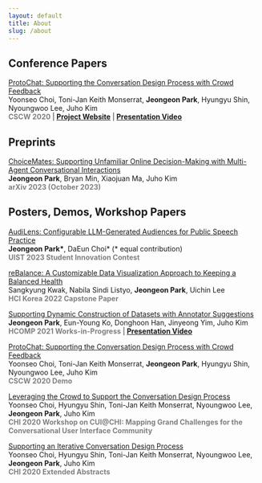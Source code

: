 ```yaml
---
layout: default
title: About
slug: /about
---
```


<h2>Conference Papers</h2>
<p>
    <a id="focus" class="pub-title" href="https://dl.acm.org/doi/10.1145/3432924">ProtoChat: Supporting the Conversation Design Process with Crowd Feedback</a> <br/>
    Yoonseo Choi, Toni-Jan Keith Monserrat, <b class="pub-me">Jeongeon Park</b>, Hyungyu Shin, Nyoungwoo Lee, Juho Kim <br>
    <b style="color:grey;margin:5px 0 0;"> CSCW 2020 | <a id="special" href="http://protochat.kixlab.org/">Project Website</a> | <a id="special" href="https://www.youtube.com/watch?v=oIBt3EkH-eE">Presentation Video</a> </b>
</p>


<h2>Preprints</h2>
<p>
    <a id="focus" class="pub-title" href="https://arxiv.org/abs/2310.01331">ChoiceMates: Supporting Unfamiliar Online Decision-Making with Multi-Agent Conversational Interactions</a> <br/>
    <b class="pub-me">Jeongeon Park</b>, Bryan Min, Xiaojuan Ma, Juho Kim <br>
    <b style="color:grey;margin:5px 0 0;">  arXiv 2023 (October 2023) </b>
</p>

<h2>Posters, Demos, Workshop Papers</h2>
<p>
    <a id="focus" class="pub-title" href="https://arxiv.org/abs/2310.01331">AudiLens: Configurable LLM-Generated Audiences for Public Speech Practice</a> <br/>
    <b class="pub-me">Jeongeon Park*</b>, DaEun Choi* (* equal contribution) <br>
    <b style="color:grey;margin:5px 0 0;">UIST 2023 Student Innovation Contest </b>
</p>

<p>
    <a id="focus" class="pub-title" href="/assets/pdf/HCIK_2022_reBalance.pdf">reBalance: A Customizable Data Visualization Approach to Keeping a Balanced Health</a> <br/>
    Sangkyung Kwak, Nabila Sindi Listyo, <b class="pub-me">Jeongeon Park</b>, Uichin Lee <br>
    <b style="color:grey;margin:5px 0 0;"> HCI Korea 2022 Capstone Paper </b>
</p>

<p>
    <a id="focus" class="pub-title" href="https://www.humancomputation.com/assets/wips_demos/HCOMP_2021_paper_97.pdf">Supporting Dynamic Construction of Datasets with Annotator Suggestions</a> <br/>
    <b class="pub-me">Jeongeon Park</b>,  Eun-Young Ko, Donghoon Han, Jinyeong Yim, Juho Kim <br>
    <b style="color:grey;margin:5px 0 0;"> HCOMP 2021 Works-in-Progress | <a id="special" href="https://slideslive.com/38969666">Presentation Video</a> </b>
</p>

<p>
    <a id="focus" class="pub-title" href="https://dl.acm.org/doi/10.1145/3406865.3418568">ProtoChat: Supporting the Conversation Design Process with Crowd Feedback</a> <br/>
    Yoonseo Choi, Toni-Jan Keith Monserrat, <b class="pub-me">Jeongeon Park</b>, Hyungyu Shin, Nyoungwoo Lee, Juho Kim <br>
    <b style="color:grey;margin:5px 0 0;"> CSCW 2020 Demo </b>
</p>

<p>
    <a id="focus" class="pub-title" href="https://dl.acm.org/doi/10.1145/3405755.3406155">Leveraging the Crowd to Support the Conversation Design Process</a> <br/>
    Yoonseo Choi, Hyungyu Shin, Toni-Jan Keith Monserrat, Nyoungwoo Lee, <b class="pub-me">Jeongeon Park</b>, Juho Kim <br>
    <b style="color:grey;margin:5px 0 0;"> CHI 2020 Workshop on CUI@CHI: Mapping Grand Challenges for the Conversational User Interface Community </b>
</p>

<p>
    <a id="focus" class="pub-title" href="https://arxiv.org/abs/2310.01331">Supporting an Iterative Conversation Design Process</a> <br/>
    Yoonseo Choi, Hyungyu Shin, Toni-Jan Keith Monserrat, Nyoungwoo Lee, <b class="pub-me">Jeongeon Park</b>, Juho Kim <br>
    <b style="color:grey;margin:5px 0 0;"> CHI 2020 Extended Abstracts </b>
</p>